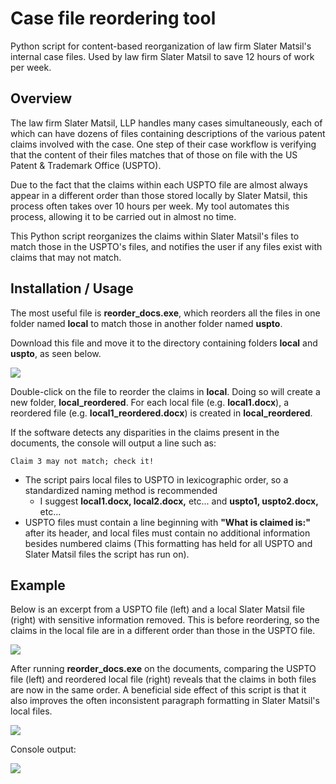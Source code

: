 # Case file reordering tool
Python script for content-based reorganization of law firm Slater Matsil's internal case files. Used by law firm Slater Matsil to save 12 hours of work per week. 

## Overview
The law firm Slater Matsil, LLP handles many cases simultaneously, each of which can have dozens of files containing descriptions of the various patent claims involved with the case. One step of their case workflow is verifying that the content of their files matches that of those on file with the US Patent & Trademark Office (USPTO).

Due to the fact that the claims within each USPTO file are almost always appear in a different order than those stored locally by Slater Matsil, this process often takes over 10 hours per week. My tool automates this process, allowing it to be carried out in almost no time.

This Python script reorganizes the claims within Slater Matsil's files to match those in the USPTO's files, and notifies the user if any files exist with claims that may not match.

## Installation / Usage
The most useful file is **reorder_docs.exe**, which reorders all the files in one folder named **local** to match those in another folder named **uspto**.

Download this file and move it to the directory containing folders **local** and **uspto**, as seen below. 

![](https://github.com/nglaze00/reorder_claims/blob/master/readme_pics/directories.png)

Double-click on the file to reorder the claims in **local**. Doing so will create a new folder, **local_reordered**. For each local file (e.g. **local1.docx**), a reordered file (e.g. **local1_reordered.docx**) is created in **local_reordered**.

If the software detects any disparities in the claims present in the documents, the console will output a line such as:
```
Claim 3 may not match; check it!
```
* The script pairs local files to USPTO in lexicographic order, so a standardized naming method is recommended 
  * I suggest **local1.docx, local2.docx,** etc... and **uspto1, uspto2.docx,** etc...
* USPTO files must contain a line beginning with **"What is claimed is:"** after its header, and local files must contain no additional information besides numbered claims (This formatting has held for all USPTO and Slater Matsil files the script has run on).

## Example

Below is an excerpt from a USPTO file (left) and a local Slater Matsil file (right) with sensitive information removed. This is before reordering, so the claims in the local file are in a different order than those in the USPTO file.

![](https://github.com/nglaze00/reorder_claims/blob/master/readme_pics/uspto_local.jpg)

After running **reorder_docs.exe** on the documents, comparing the USPTO file (left) and reordered local file (right) reveals that the claims in both files are now in the same order. A beneficial side effect of this script is that it also improves the often inconsistent paragraph formatting in Slater Matsil's local files.

![](https://github.com/nglaze00/reorder_claims/blob/master/readme_pics/reordered.png)

Console output:

![](https://github.com/nglaze00/reorder_claims/blob/master/readme_pics/output.png)
